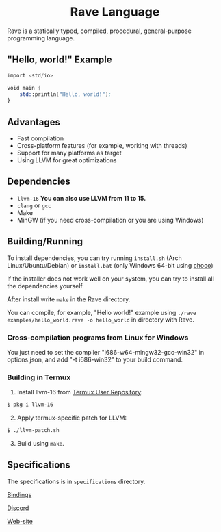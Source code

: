 <h1 align="center">Rave Language</h1>

Rave is a statically typed, compiled, procedural, general-purpose programming language.

## "Hello, world!" Example

```nasm
import <std/io>

void main {
    std::println("Hello, world!");
}
```

## Advantages

* Fast compilation
* Cross-platform features (for example, working with threads)
* Support for many platforms as target
* Using LLVM for great optimizations

## Dependencies

* `llvm-16`
**You can also use LLVM from 11 to 15.**
* `clang` or `gcc`
* Make
* MinGW (if you need cross-compilation or you are using Windows)

## Building/Running

To install dependencies, you can try running `install.sh` (Arch Linux/Ubuntu/Debian) or `install.bat` (only Windows 64-bit using [choco](https://chocolatey.org))

If the installer does not work well on your system, you can try to install all the dependencies yourself.

After install write `make` in the Rave directory.

You can compile, for example, "Hello world!" example using `./rave examples/hello_world.rave -o hello_world` in directory with Rave.

### Cross-compilation programs from Linux for Windows

You just need to set the compiler "i686-w64-mingw32-gcc-win32" in options.json, and add "-t i686-win32" to your build command.

### Building in Termux

1. Install llvm-16 from [Termux User Repository](https://github.com/termux-user-repository/tur):
```bash
$ pkg i llvm-16
```
2. Apply termux-specific patch for LLVM:
```bash
$ ./llvm-patch.sh
```
3. Build using `make`.

## Specifications

The specifications is in `specifications` directory.

<a href="https://github.com/Ttimofeyka/Rave/blob/main/bindings.md">Bindings</a>

<a href="https://discord.gg/AfEtyArvsM">Discord</a>

<a href="https://ravelang.space">Web-site</a>
